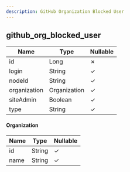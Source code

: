 ```yaml
---
description: GitHub Organization Blocked User
---
```

github_org_blocked_user
-----------------------

| **Name**     | **Type**     | **Nullable** |
| ------------ | ------------ | ------------ |
| id           | Long         | &cross;      |
| login        | String       | &check;      |
| nodeId       | String       | &check;      |
| organization | Organization | &check;      |
| siteAdmin    | Boolean      | &check;      |
| type         | String       | &check;      |

#### Organization
| **Name** | **Type** | **Nullable** |
| -------- | -------- | ------------ |
| id       | String   | &check;      |
| name     | String   | &check;      |
